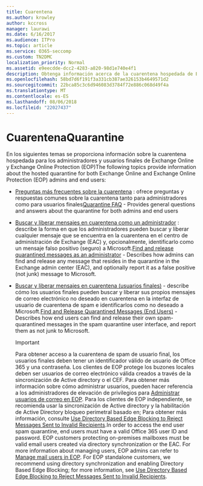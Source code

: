 ```yaml
---
title: Cuarentena
ms.author: krowley
author: kccross
manager: laurawi
ms.date: 6/16/2017
ms.audience: ITPro
ms.topic: article
ms.service: O365-seccomp
ms.custom: TN2DMC
localization_priority: Normal
ms.assetid: e9eecdde-dcc2-4283-a820-98d1e740e4f1
description: Obtenga información acerca de la cuarentena hospedada de Exchange Online y Exchange Online Protection.
ms.openlocfilehash: 58bd7d6f191f3a331cb387ae326153b4649571d2
ms.sourcegitcommit: 22bca85c3c6d946083d3784f72e886c068d49f4a
ms.translationtype: MT
ms.contentlocale: es-ES
ms.lasthandoff: 08/06/2018
ms.locfileid: "22027437"
---
```

# <a name="quarantine"></a><span data-ttu-id="c9584-103">Cuarentena</span><span class="sxs-lookup"><span data-stu-id="c9584-103">Quarantine</span></span>

<span data-ttu-id="c9584-104">En los siguientes temas se proporciona información sobre la cuarentena hospedada para los administradores y usuarios finales de Exchange Online y Exchange Online Protection (EOP)</span><span class="sxs-lookup"><span data-stu-id="c9584-104">The following topics provide information about the hosted quarantine for both Exchange Online and Exchange Online Protection (EOP) admins and end users:</span></span>
  
- <span data-ttu-id="c9584-105">[Preguntas más frecuentes sobre la cuarentena](quarantine-faq.md) : ofrece preguntas y respuestas comunes sobre la cuarentena tanto para administradores como para usuarios finales</span><span class="sxs-lookup"><span data-stu-id="c9584-105">[Quarantine FAQ](quarantine-faq.md) - Provides general questions and answers about the quarantine for both admins and end users</span></span> 
    
- <span data-ttu-id="c9584-106">[Buscar y liberar mensajes en cuarentena como un administrador](find-and-release-quarantined-messages-as-an-administrator.md) : describe la forma en que los administradores pueden buscar y liberar cualquier mensaje que se encuentra en la cuarentena en el centro de administración de Exchange (EAC) y, opcionalmente, identificarlo como un mensaje falso positivo (seguro) a Microsoft.</span><span class="sxs-lookup"><span data-stu-id="c9584-106">[Find and release quarantined messages as an administrator](find-and-release-quarantined-messages-as-an-administrator.md) - Describes how admins can find and release any message that resides in the quarantine in the Exchange admin center (EAC), and optionally report it as a false positive (not junk) message to Microsoft.</span></span> 
    
- <span data-ttu-id="c9584-107">[Buscar y liberar mensajes en cuarentena (usuarios finales)](http://technet.microsoft.com/library/e439b560-827a-4807-abd3-6b861c1ff786.aspx) - describe cómo los usuarios finales pueden buscar y liberar sus propios mensajes de correo electrónico no deseado en cuarentena en la interfaz de usuario de cuarentena de spam e identificarlos como no deseado a Microsoft.</span><span class="sxs-lookup"><span data-stu-id="c9584-107">[Find and Release Quarantined Messages (End Users)](http://technet.microsoft.com/library/e439b560-827a-4807-abd3-6b861c1ff786.aspx) - Describes how end users can find and release their own spam-quarantined messages in the spam quarantine user interface, and report them as not junk to Microsoft.</span></span> 
    
    > [!IMPORTANT]
    > <span data-ttu-id="c9584-p101">Para obtener acceso a la cuarentena de spam de usuario final, los usuarios finales deben tener un identificador válido de usuario de Office 365 y una contraseña. Los clientes de EOP protege los buzones locales deben ser usuarios de correo electrónico válida creados a través de la sincronización de Active directory o el CEF. Para obtener más información sobre cómo administrar usuarios, pueden hacer referencia a los administradores de elevación de privilegios para [Administrar usuarios de correo en EOP](eop/manage-mail-users-in-eop.md). Para los clientes de EOP independiente, se recomienda usar la sincronización de Active directory y la habilitación de Active Directory bloqueo perimetral basado en; Para obtener más información, consulte [Use Directory Based Edge Blocking to Reject Messages Sent to Invalid Recipients](http://technet.microsoft.com/library/ca7b7416-92ed-40ad-abdb-695be46ea2e4.aspx).</span><span class="sxs-lookup"><span data-stu-id="c9584-p101">In order to access the end user spam quarantine, end users must have a valid Office 365 user ID and password. EOP customers protecting on-premises mailboxes must be valid email users created via directory synchronization or the EAC. For more information about managing users, EOP admins can refer to [Manage mail users in EOP](eop/manage-mail-users-in-eop.md). For EOP standalone customers, we recommend using directory synchronization and enabling Directory Based Edge Blocking; for more information, see [Use Directory Based Edge Blocking to Reject Messages Sent to Invalid Recipients](http://technet.microsoft.com/library/ca7b7416-92ed-40ad-abdb-695be46ea2e4.aspx).</span></span> 
  
    

